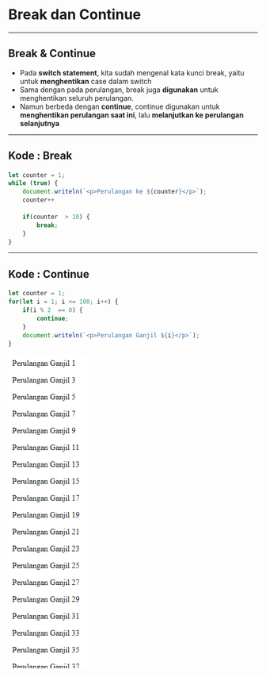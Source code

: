 # Break dan Continue

---

## Break & Continue

- Pada **switch statement**, kita sudah mengenal kata kunci break, yaitu untuk **menghentikan** case dalam switch
- Sama dengan pada perulangan, break juga **digunakan** untuk menghentikan seluruh perulangan.
- Namun berbeda dengan **continue**, continue digunakan untuk **menghentikan perulangan saat ini**, lalu **melanjutkan ke perulangan selanjutnya**

---

## Kode : Break

```js
let counter = 1;
while (true) {
    document.writeln(`<p>Perulangan ke ${counter}</p>`);
    counter++

    if(counter  > 10) {
        break;
    }
}
```

---

## Kode : Continue

```js
let counter = 1;
for(let i = 1; i <= 100; i++) {
    if(i % 2  == 0) {
        continue;
    }
    document.writeln(`<p>Perulangan Ganjil ${i}</p>`);
}
```

![1](../assets/img/31/1.PNG)